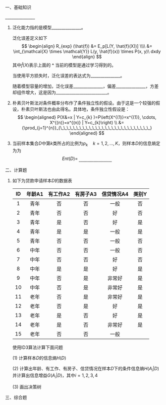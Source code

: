 一、基础知识

$\_\_\_\_\_\_\_\_\_\_\_\_\_\_\_$

1. 泛化能力指的是模型$\_\_\_\_\_\_\_\_\_\_\_\_\_\_\_$。

   泛化误差定义如下
   $$
   \begin{align}
   R_{exp} (\hat{f}) &= E_p[L(Y, \hat{f}(X))] \\\\
   		&= \int_{\mathcal{X} \times \mathcal{Y}} L(y, \hat{f}(x)) \times P(x, y)\ dxdy
   \end{align}
   $$
   其中$\hat{f}(X)$表示上面的 **^** 当前的模型是通过学习得到的。

   当使用平方损失时，泛化误差的表达式为$\_\_\_\_\_\_\_\_\_\_\_\_\_\_\_$。

   随着模型容量的增加，泛化误差$\_\_\_\_\_\_\_\_\_\_\_\_\_\_\_$，偏差$\_\_\_\_\_\_\_\_\_\_\_\_\_\_\_$，方差却组件增大，这是因为$\_\_\_\_\_\_\_\_\_\_\_\_\_\_\_\_\_\_\_\_\_\_\_\_\_\_$。

2. 朴素贝叶斯法对条件概率分布作了条件独立性的假设。由于这是一个较强的假设，朴素贝叶斯法也由此得名。具体地，条件独立性假设是：
   $$
   \begin{aligned}
   P(X&=x | Y=c_{k} )=P\left(X^{(1)}=x^{(1)}, \cdots, X^{(n)}=x^{(n)} | Y=c_{k}\right) \\ &={\prod_{j=1}^{n}}_{\_\_\_\_\_\_\_\_\_\_\_\_\_\_\_\_\_\_\_\_\_\_\_\_\_\_\_\_}
   \end{aligned}
   $$
   
3. 当前样本集合$D$中第$k$类所占的比例为$p_k \quad k = 1, 2, ..., K$，则样本$D$的信息熵定为为
   $$
   Ent(D) =_{\ \_\_\_\_\_\_\_\_\_\_\_\_\_\_\_\_\_\_\_\_}
   $$
   

二、计算题

1. 如下为贷款申请样本$D$的数据表

   |  ID  | 年龄A1 | 有工作A2 | 有房子A3 | 信贷情况A4 | 类别Y |
   | :--: | :----: | :------: | :------: | :--------: | :---: |
   |  1   |  青年  |    否    |    否    |    一般    |  否   |
   |  2   |  青年  |    否    |    否    |     好     |  否   |
   |  3   |  青年  |    是    |    否    |     好     |  是   |
   |  4   |  青年  |    是    |    是    |    一般    |  是   |
   |  5   |  青年  |    否    |    否    |    一般    |  否   |
   |  6   |  中年  |    否    |    否    |    一般    |  否   |
   |  7   |  中年  |    否    |    否    |     好     |  否   |
   |  8   |  中年  |    是    |    是    |     好     |  是   |
   |  9   |  中年  |    否    |    是    |   非常好   |  是   |
   |  10  |  中年  |    否    |    是    |   非常好   |  是   |
   |  11  |  老年  |    否    |    是    |   非常好   |  是   |
   |  12  |  老年  |    否    |    是    |     好     |  是   |
   |  13  |  老年  |    是    |    否    |     好     |  是   |
   |  14  |  老年  |    是    |    否    |   非常好   |  是   |
   |  15  |  老年  |    否    |    否    |    一般    |       |

   使用ID3算法计算下面问题

   $(1)$ 计算样本$D$的信息熵$H(D)$

   $(2)$ 计算出年龄、有工作、有房子、信贷情况在样本$D$下的条件信息熵$H(A_i|D)$并计算出信息增益$G(A_i|D)$，其中$i = 1,2,3,4$

   $(3)$ 画出决策树

























三、综合题



